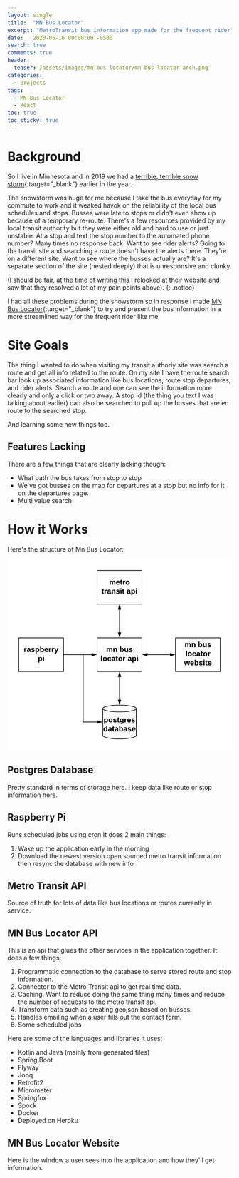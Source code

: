 ```yaml
---
layout: single
title:  "MN Bus Locator"
excerpt: "MetroTransit bus information app made for the frequent rider"
date:   2020-05-16 00:00:00 -0500
search: true
comments: true
header:
  teaser: /assets/images/mn-bus-locator/mn-bus-locator-arch.png
categories:
  - projects
tags:
  - MN Bus Locator
  - React
toc: true
toc_sticky: true
---
```


# Background

So I live in Minnesota and in 2019 we had a [terrible, terrible snow storm](https://www.weather.gov/mpx/snowymonth){:target="_blank"} earlier in the year. 

The snowstorm was huge for me because I take the bus everyday for my commute to work and it weaked havok on the reliability of the local bus 
schedules and stops. Busses were late to stops or didn't even show up because of a temporary re-route. There's a few resources provided by my local transit authority but they were either old and hard to use or just unstable. At a stop and text the stop number to the automated phone number? Many times no response back. Want to see rider alerts? Going to the transit site and searching a route doesn't have the alerts there. They're on a different site. Want to see where the busses actually are? It's a separate section of the site (nested deeply) that is unresponsive and clunky.

(I should be fair, at the time of writing this I relooked at their website and saw that they resolved a lot of my pain points above).
{: .notice}

I had all these problems during the snowstorm so in response I made [MN Bus Locator](https://mn-bus-locator.web.app){:target="_blank"} to try and present the bus information in a more streamlined way for the frequent rider like me.

# Site Goals

The thing I wanted to do when visiting my transit authoriy site was search a route and get all info related to the route. On my site I have the route search bar look up associated information like bus locations, route stop departures, and rider alerts. Search a route and one can see the information more clearly and only a click or two away. A stop id (the thing you text I was talking about earlier) can also be searched to pull up the busses that are en route to the searched stop.

And learning some new things too.

## Features Lacking

There are a few things that are clearly lacking though:
  - What path the bus takes from stop to stop
  - We've got busses on the map for departures at a stop but no info for it on the departures page.
  - Multi value search

# How it Works

Here's the structure of Mn Bus Locator:

![MN Bus Locator Architecture](/assets/images/mn-bus-locator/mn-bus-locator-arch.png "MN Bus Locator Architecture")

## Postgres Database

Pretty standard in terms of storage here. I keep data like route or stop information here.

## Raspberry Pi

Runs scheduled jobs using cron It does 2 main things:

1. Wake up the application early in the morning
2. Download the newest version open sourced metro transit information then resync the database with new info

## Metro Transit API

Source of truth for lots of data like bus locations or routes currently in service.

## MN Bus Locator API

This is an api that glues the other services in the application together. It does a few things:

1. Programmatic connection to the database to serve stored route and stop information.
2. Connector to the Metro Transit api to get real time data.
3. Caching. Want to reduce doing the same thing many times and reduce the number of requests to the metro transit api.
4. Transform data such as creating geojson based on busses.
5. Handles emailing when a user fills out the contact form.
6. Some scheduled jobs

Here are some of the languages and libraries it uses:

- Kotlin and Java (mainly from generated files)
- Spring Boot
- Flyway
- Jooq
- Retrofit2
- Micrometer
- Springfox
- Spock
- Docker
- Deployed on Heroku


## MN Bus Locator Website

Here is the window a user sees into the application and how they'll get information.